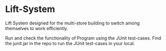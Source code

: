 # Lift-System

Lift System designed for the multi-store building to switch among themselves to work efficiently.

Run and check the functionality of Program using the JUnit test-cases. Find the junit.jar in the repo to run the JUnit test-cases in your local.

